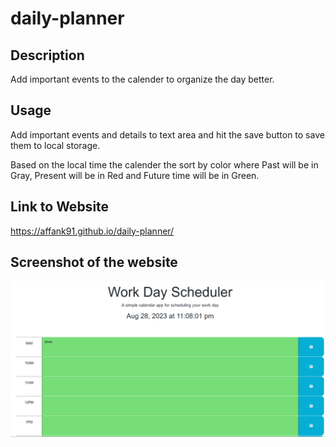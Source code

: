 # daily-planner

## Description
Add important events to the calender to organize the day better.

## Usage
Add important events and details to text area and hit the save button to save them to local storage.

Based on the local time the calender the sort by color where Past will be in Gray, Present will be in Red and Future time will be in Green.

## Link to Website
https://affank91.github.io/daily-planner/

## Screenshot of the website
![Alt text](image-1.png)